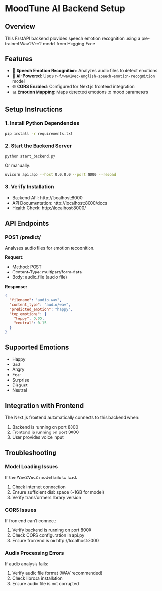 # MoodTune AI Backend Setup

## Overview
This FastAPI backend provides speech emotion recognition using a pre-trained Wav2Vec2 model from Hugging Face.

## Features
- 🎤 **Speech Emotion Recognition**: Analyzes audio files to detect emotions
- 🤖 **AI-Powered**: Uses `r-f/wav2vec-english-speech-emotion-recognition` model
- 🌐 **CORS Enabled**: Configured for Next.js frontend integration
- 📊 **Emotion Mapping**: Maps detected emotions to mood parameters

## Setup Instructions

### 1. Install Python Dependencies
```bash
pip install -r requirements.txt
```

### 2. Start the Backend Server
```bash
python start_backend.py
```

Or manually:
```bash
uvicorn api:app --host 0.0.0.0 --port 8000 --reload
```

### 3. Verify Installation
- Backend API: http://localhost:8000
- API Documentation: http://localhost:8000/docs
- Health Check: http://localhost:8000/

## API Endpoints

### POST /predict/
Analyzes audio files for emotion recognition.

**Request:**
- Method: POST
- Content-Type: multipart/form-data
- Body: audio_file (audio file)

**Response:**
```json
{
  "filename": "audio.wav",
  "content_type": "audio/wav",
  "predicted_emotion": "happy",
  "top_emotions": {
    "happy": 0.85,
    "neutral": 0.15
  }
}
```

## Supported Emotions
- Happy
- Sad
- Angry
- Fear
- Surprise
- Disgust
- Neutral

## Integration with Frontend
The Next.js frontend automatically connects to this backend when:
1. Backend is running on port 8000
2. Frontend is running on port 3000
3. User provides voice input

## Troubleshooting

### Model Loading Issues
If the Wav2Vec2 model fails to load:
1. Check internet connection
2. Ensure sufficient disk space (~1GB for model)
3. Verify transformers library version

### CORS Issues
If frontend can't connect:
1. Verify backend is running on port 8000
2. Check CORS configuration in api.py
3. Ensure frontend is on http://localhost:3000

### Audio Processing Errors
If audio analysis fails:
1. Verify audio file format (WAV recommended)
2. Check librosa installation
3. Ensure audio file is not corrupted
